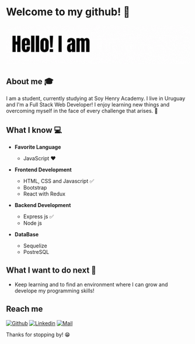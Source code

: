 # Welcome to my github! 👋

<div align="center">
	<img src="GIF.gif">
</div>

## About me :mortar_board:
I am a student, currently studying at Soy Henry Academy. I live in Uruguay and I'm a Full Stack Web Developer!
I enjoy learning new things and overcoming myself in the face of every challenge that arises. 🧠

## What I know :computer:
- **Favorite Language**
	- JavaScript ❤️
	
	
- **Frontend Development**
	- HTML, CSS and Javascript :white_check_mark:
	- Bootstrap
	- React with Redux 

- **Backend Development**
	- Express js :white_check_mark:
	- Node js


- **DataBase**
	- Sequelize
	- PostreSQL


## What I want to do next :thinking:
- Keep learning and to find an environment where I can grow and develope my programming skills!

## Reach me 
[![Github](https://img.shields.io/github/followers/sarthakbh321?label=Follow&style=social)](https://github.com/FlorFleitas)
[![Linkedin](https://img.shields.io/badge/-Florencia%20Fleitas-blue?style=flat-square&logo=linkedin&logoColor=white&link=https://www.linkedin.com/in/maria-florencia-fleitas/)](https://www.linkedin.com/in/maria-florencia-fleitas/)
[![Mail](https://img.shields.io/badge/-flor1197@hotmail.com-gray?style=flat-square&logo=gmail&logoColor=red&link=https://www.linkedin.com/in/maria-florencia-fleitas/)](mailto:flor1197@hotmail.com)


Thanks for stopping by! 😁
